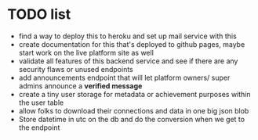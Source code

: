 # TODO list

- find a way to deploy this to heroku and set up mail service with this
- create documentation for this that's deployed to github pages, maybe start work on the live platform site as well
- validate all features of this backend service and see if there are any security flaws or unused endpoints
- add announcements endpoint that will let platform owners/ super admins announce a **verified message**
- create a tiny user storage for metadata or achievement purposes within the user table
- allow folks to download their connections and data in one big json blob
- Store datetime in utc on the db and do the conversion when we get to the endpoint
